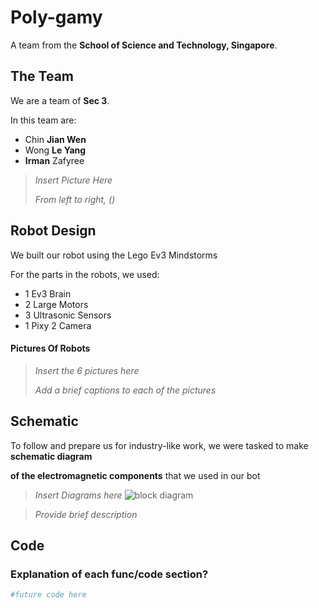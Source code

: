 # Poly-gamy
A team from the **School of Science and Technology, Singapore**.

## The Team
We are a team of **Sec 3**.

In this team are:
- Chin **Jian Wen**
- Wong **Le Yang**
- **Irman** Zafyree

> *Insert Picture Here*
>
> *From left to right, ()*

## Robot Design
We built our robot using the Lego Ev3 Mindstorms

For the parts in the robots, we used:
- 1 Ev3 Brain
- 2 Large Motors
- 3 Ultrasonic Sensors
- 1 Pixy 2 Camera

#### Pictures Of Robots
> *Insert the 6 pictures here*
> 
> *Add a brief captions to each of the pictures*

## Schematic
To follow and prepare us for industry-like work, we were tasked to make **schematic diagram**

**of the electromagnetic components** that we used in our bot

> *Insert Diagrams here*
> ![block diagram](https://user-images.githubusercontent.com/50788385/139029950-576a6c91-2e48-4a54-a84e-46bedad221aa.png)

> 
> *Provide brief description*


## Code

### Explanation of each func/code section?

```python
#future code here
```


